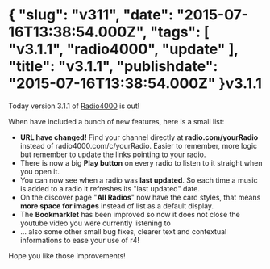 {
    "slug": "v311",
    "date": "2015-07-16T13:38:54.000Z",
    "tags": [
        "v3.1.1",
        "radio4000",
        "update"
    ],
    "title": "v3.1.1",
    "publishdate": "2015-07-16T13:38:54.000Z"
}v3.1.1
======




Today version 3.1.1 of [Radio4000](http://radio4000.com) is out!

When have included a bunch of new features, here is a small list:

-   **URL have changed!** Find your channel directly at
    **radio.com/yourRadio** instead of radio4000.com/c/yourRadio. Easier
    to remember, more logic but remember to update the links pointing to
    your radio. 
-   There is now a big **Play button** on every radio to listen to it
    straight when you open it.
-   You can now see when a radio was **last updated**. So each time a
    music is added to a radio it refreshes its "last updated" date.
-   On the discover page "**All Radios**" now have the card styles, that
    means **more space for images** instead of list as a default
    display.
-   The **Bookmarklet** has been improved so now it does not close the
    youtube video you were currently listening to
-   ... also some other small bug fixes, clearer text and contextual
    informations to ease your use of r4!

Hope you like those improvements!

